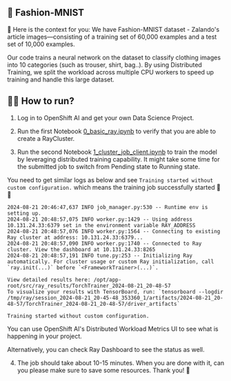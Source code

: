 ## 👗 Fashion-MNIST 

👒 Here is the context for you: We have Fashion-MNIST dataset - Zalando's article images—consisting of a training set of 60,000 examples and a test set of 10,000 examples.

Our code trains a neural network on the dataset to classify clothing images into 10 categories (such as trouser, shirt, bag..). By using Distributed Training, we split the workload across multiple CPU workers to speed up training and handle this large dataset.

## 🏃‍➡️ How to run?

1) Log in to OpenShift AI and get your own Data Science Project. 

2) Run the first Notebook [0_basic_ray.ipynb](./0_basic_ray.ipynb) to verify that you are able to create a RayCluster. 

3) Run the second Notebook [1_cluster_job_client.ipynb](./1_cluster_job_client.ipynb) to train the model by leveraging distributed training capability. It might take some time for the submitted job to switch from Pending state to Running state. 

You need to get similar logs as below and see `Training started without custom configuration.` which means the training job successfully started 🎉🙌

```
2024-08-21 20:46:47,637	INFO job_manager.py:530 -- Runtime env is setting up.
2024-08-21 20:48:57,075	INFO worker.py:1429 -- Using address 10.131.24.33:6379 set in the environment variable RAY_ADDRESS
2024-08-21 20:48:57,076	INFO worker.py:1564 -- Connecting to existing Ray cluster at address: 10.131.24.33:6379...
2024-08-21 20:48:57,090	INFO worker.py:1740 -- Connected to Ray cluster. View the dashboard at 10.131.24.33:8265 
2024-08-21 20:48:57,191	INFO tune.py:253 -- Initializing Ray automatically. For cluster usage or custom Ray initialization, call `ray.init(...)` before `<FrameworkTrainer>(...)`.

View detailed results here: /opt/app-root/src/ray_results/TorchTrainer_2024-08-21_20-48-57
To visualize your results with TensorBoard, run: `tensorboard --logdir /tmp/ray/session_2024-08-21_20-45-48_353360_1/artifacts/2024-08-21_20-48-57/TorchTrainer_2024-08-21_20-48-57/driver_artifacts`

Training started without custom configuration.
```

You can use OpenShift AI's Distributed Workload Metrics UI to see what is happening in your project.

Alternatively, you can check Ray Dashboard to see the status as well.

4) The job should take about 10-15 minutes. When you are done with it, can you please make sure to save some resources. Thank you! 🙏